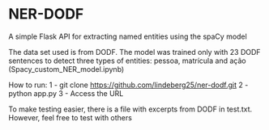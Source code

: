 # NER-DODF

A simple Flask API for extracting named entities using the spaCy model

The data set used is from DODF. The model was trained only with 23 DODF sentences to detect three types of entities:
pessoa, matrícula and ação (Spacy_custom_NER_model.ipynb)

How to run:
1 - git clone https://github.com/lindeberg25/ner-dodf.git
2 - python app.py
3 - Access the URL

To make testing easier, there is a file with excerpts from DODF in test.txt. However, feel free to test with others




